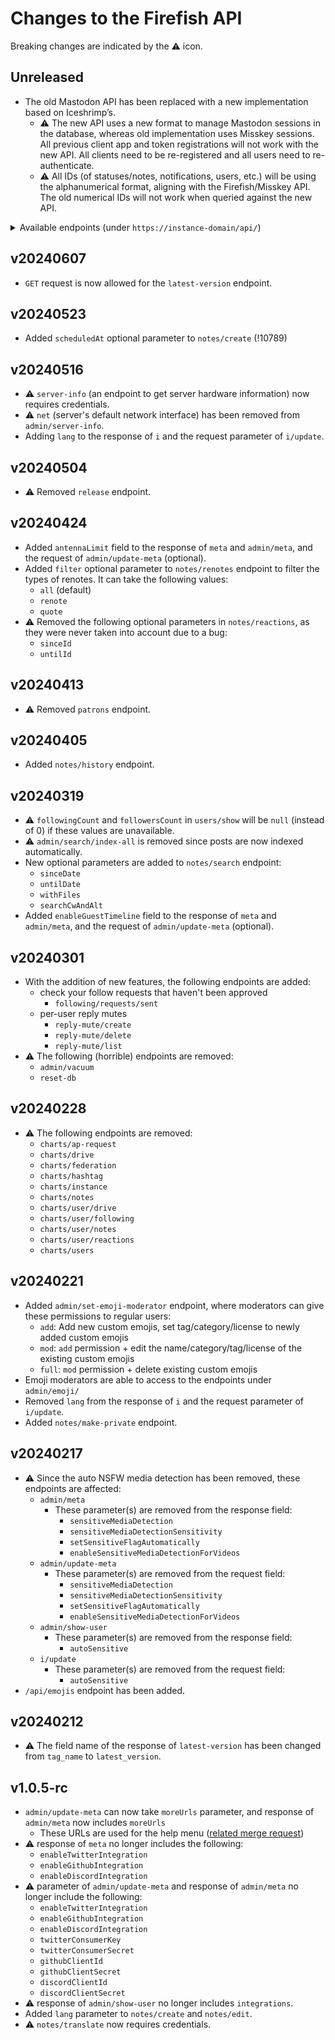# Changes to the Firefish API

Breaking changes are indicated by the :warning: icon.

## Unreleased

- The old Mastodon API has been replaced with a new implementation based on Iceshrimp’s.
  - :warning: The new API uses a new format to manage Mastodon sessions in the database, whereas old implementation uses Misskey sessions. All previous client app and token registrations will not work with the new API. All clients need to be re-registered and all users need to re-authenticate.
  - :warning: All IDs (of statuses/notes, notifications, users, etc.) will be using the alphanumerical format, aligning with the Firefish/Misskey API. The old numerical IDs will not work when queried against the new API.

<details>

<summary>Available endpoints (under <code>https://instance-domain/api/</code>)</summary>

- `POST   oauth/token`
- `POST   oauth/revoke`
- `POST   v1/apps`
- `GET    v1/apps/verify_credentials`
- `POST   v1/firefish/apps/info` (Firefish extension, uses MiAuth)
- `POST   v1/firefish/auth/code` (Firefish extension, uses MiAuth)

- `GET    v1/accounts/verify_credentials`
- `PATCH  v1/accounts/update_credentials`
- `GET    v1/accounts/lookup`
- `GET    v1/accounts/relationships`
- `GET    v1/accounts/search`
- `GET    v1/accounts/:id`
- `GET    v1/accounts/:id/statuses`
- `GET    v1/accounts/:id/featured_tags`
- `GET    v1/accounts/:id/followers`
- `GET    v1/accounts/:id/following`
- `GET    v1/accounts/:id/lists`
- `POST   v1/accounts/:id/follow`
- `POST   v1/accounts/:id/unfollow`
- `POST   v1/accounts/:id/block`
- `POST   v1/accounts/:id/unblock`
- `POST   v1/accounts/:id/mute`
- `POST   v1/accounts/:id/unmute`

- `GET    v1/featured_tags` (returns an empty list)
- `GET    v1/followed_tags` (returns an empty list)
- `GET    v1/bookmarks`
- `GET    v1/favourites`

- `GET    v1/mutes`
- `GET    v1/blocks`
- `GET    v1/follow_requests`
- `POST   v1/follow_requests/:id/authorize`
- `POST   v1/follow_requests/:id/reject`

- `GET    v1/filters`
- `POST   v1/filters`
- `GET    v2/filters`
- `POST   v2/filters`

- `GET    v1/lists`
- `POST   v1/lists`
- `GET    v1/lists/:id`
- `PUT    v1/lists/:id`
- `DELETE v1/lists/:id`
- `GET    v1/lists/:id/accounts`
- `POST   v1/lists/:id/accounts`
- `DELETE v1/lists/:id/accounts`

- `GET    v1/media/:id`
- `PUT    v1/media/:id`
- `POST   v1/media`
- `POST   v2/media`

- `GET    v1/custom_emojis`
- `GET    v1/instance`
- `GET    v2/instance`
- `GET    v1/announcements`
- `POST   v1/announcements/:id/dismiss`
- `GET    v1/trends` (pagination is unimplemented)
- `GET    v1/trends/tags` (pagination is unimplemented)
- `GET    v1/trends/statuses`
- `GET    v1/trends/links` (returns an empty list)
- `GET    v1/preferences`
- `GET    v2/suggestions`

- `GET    v1/notifications`
- `GET    v1/notifications/:id`
- `POST   v1/notifications/clear`
- `POST   v1/notifications/:id/dismiss`
- `POST   v1/conversations/:id/read`
- `GET    v1/push/subscription`
- `POST   v1/push/subscription`
- `DELETE v1/push/subscription`

- `GET    v1/search`
- `GET    v2/search`

- `POST   v1/statuses`
- `PUT    v1/statuses/:id`
- `GET    v1/statuses/:id`
- `DELETE v1/statuses/:id`
- `GET    v1/statuses/:id/context`
- `GET    v1/statuses/:id/history`
- `GET    v1/statuses/:id/source`
- `GET    v1/statuses/:id/reblogged_by`
- `GET    v1/statuses/:id/favourited_by`
- `POST   v1/statuses/:id/favourite`
- `POST   v1/statuses/:id/unfavourite`
- `POST   v1/statuses/:id/reblog`
- `POST   v1/statuses/:id/unreblog`
- `POST   v1/statuses/:id/bookmark`
- `POST   v1/statuses/:id/unbookmark`
- `POST   v1/statuses/:id/pin`
- `POST   v1/statuses/:id/unpin`
- `POST   v1/statuses/:id/react/:name`
- `POST   v1/statuses/:id/unreact/:name`
- `POST   v1/statuses/:id/translate`

- `GET    v1/polls/:id`
- `POST   v1/polls/:id/votes`

- `GET    v1/scheduled_statuses`
- `GET    v1/scheduled_statuses/:id` (reschedule (`PUT` method) is unimplemented)
- `DELETE v1/scheduled_statuses/:id`

- `GET    v1/streaming/health`

- `GET    v1/timelines/public`
- `GET    v1/timelines/tag/:hashtag`
- `GET    v1/timelines/home`
- `GET    v1/timelines/list/:listId`
- `GET    v1/conversations`
- `GET    v1/markers`
- `POST   v1/markers`

</details>

## v20240607

- `GET` request is now allowed for the `latest-version` endpoint.

## v20240523

- Added `scheduledAt` optional parameter to `notes/create` (!10789)

## v20240516

- :warning: `server-info` (an endpoint to get server hardware information) now requires credentials.
- :warning: `net` (server's default network interface) has been removed from `admin/server-info`.
- Adding `lang` to the response of `i` and the request parameter of `i/update`.

## v20240504

- :warning: Removed `release` endpoint.

## v20240424

- Added `antennaLimit` field to the response of `meta` and `admin/meta`, and the request of `admin/update-meta` (optional).
- Added `filter` optional parameter to `notes/renotes` endpoint to filter the types of renotes. It can take the following values:
	- `all` (default)
  - `renote`
  - `quote`
- :warning: Removed the following optional parameters in `notes/reactions`, as they were never taken into account due to a bug:
	- `sinceId`
	- `untilId`

## v20240413

- :warning: Removed `patrons` endpoint.

## v20240405

- Added `notes/history` endpoint.

## v20240319

- :warning: `followingCount` and `followersCount` in `users/show` will be `null` (instead of 0) if these values are unavailable.
- :warning: `admin/search/index-all` is removed since posts are now indexed automatically.
- New optional parameters are added to `notes/search` endpoint:
	- `sinceDate`
	- `untilDate`
	- `withFiles`
	- `searchCwAndAlt`
- Added `enableGuestTimeline` field to the response of `meta` and `admin/meta`, and the request of `admin/update-meta` (optional).

## v20240301

- With the addition of new features, the following endpoints are added:
	- check your follow requests that haven't been approved
		- `following/requests/sent`
	- per-user reply mutes
		- `reply-mute/create`
		- `reply-mute/delete`
		- `reply-mute/list`
- :warning: The following (horrible) endpoints are removed:
	- `admin/vacuum`
	- `reset-db`

## v20240228

- :warning: The following endpoints are removed:
	- `charts/ap-request`
	- `charts/drive`
	- `charts/federation`
	- `charts/hashtag`
	- `charts/instance`
	- `charts/notes`
	- `charts/user/drive`
	- `charts/user/following`
	- `charts/user/notes`
	- `charts/user/reactions`
	- `charts/users`

## v20240221

- Added `admin/set-emoji-moderator` endpoint, where moderators can give these permissions to regular users:
	- `add`: Add new custom emojis, set tag/category/license to newly added custom emojis
	- `mod`: `add` permission + edit the name/category/tag/license of the existing custom emojis
	- `full`: `mod` permission + delete existing custom emojis
- Emoji moderators are able to access to the endpoints under `admin/emoji/`
- Removed `lang` from the response of `i` and the request parameter of `i/update`.
- Added `notes/make-private` endpoint.

## v20240217

- :warning: Since the auto NSFW media detection has been removed, these endpoints are affected:
  - `admin/meta`
    - These parameter(s) are removed from the response field:
      - `sensitiveMediaDetection`
      - `sensitiveMediaDetectionSensitivity`
      - `setSensitiveFlagAutomatically`
      - `enableSensitiveMediaDetectionForVideos`
  - `admin/update-meta`
    - These parameter(s) are removed from the request field:
      - `sensitiveMediaDetection`
      - `sensitiveMediaDetectionSensitivity`
      - `setSensitiveFlagAutomatically`
      - `enableSensitiveMediaDetectionForVideos`
  - `admin/show-user`
    - These parameter(s) are removed from the response field:
      - `autoSensitive`
  - `i/update`
    - These parameter(s) are removed from the request field:
      - `autoSensitive`
- `/api/emojis` endpoint has been added.

## v20240212

- :warning: The field name of the response of `latest-version` has been changed from `tag_name` to `latest_version`.

## v1.0.5-rc

- `admin/update-meta` can now take `moreUrls` parameter, and response of `admin/meta` now includes `moreUrls`
  - These URLs are used for the help menu ([related merge request](https://firefish.dev/firefish/firefish/-/merge_requests/10640))
- :warning: response of `meta` no longer includes the following:
  - `enableTwitterIntegration`
  - `enableGithubIntegration`
  - `enableDiscordIntegration`
- :warning: parameter of `admin/update-meta` and response of `admin/meta` no longer include the following:
  - `enableTwitterIntegration`
  - `enableGithubIntegration`
  - `enableDiscordIntegration`
  - `twitterConsumerKey`
  - `twitterConsumerSecret`
  - `githubClientId`
  - `githubClientSecret`
  - `discordClientId`
  - `discordClientSecret`
- :warning: response of `admin/show-user` no longer includes `integrations`.
- Added `lang` parameter to `notes/create` and `notes/edit`.
- :warning: `notes/translate` now requires credentials.
